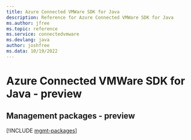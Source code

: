 ```yaml
---
title: Azure Connected VMWare SDK for Java
description: Reference for Azure Connected VMWare SDK for Java
ms.author: jfree
ms.topic: reference
ms.service: connectedvmware
ms.devlang: java
author: joshfree
ms.data: 10/19/2022
---
```

# Azure Connected VMWare SDK for Java - preview

## Management packages - preview
[!INCLUDE [mgmt-packages](connected-vmware-mgmt-index.md)]